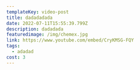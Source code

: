 ```yaml
---
templateKey: video-post
title: dadadadada
date: 2022-07-11T15:55:39.799Z
description: dadadada
featuredimage: /img/chemex.jpg
link: https://www.youtube.com/embed/CryKMSG-FQY
tags:
  - adadad
cost: 3
---
```

